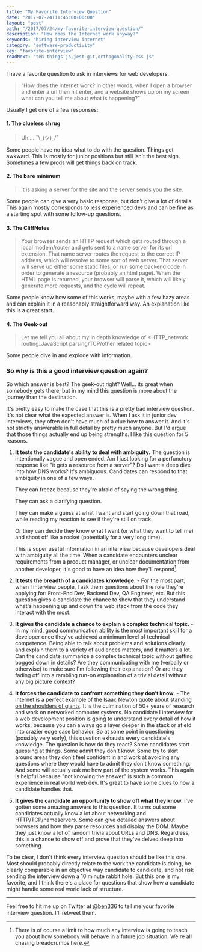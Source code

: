 ```yaml
---
title: "My Favorite Interview Question"
date: "2017-07-24T11:45:00+00:00"
layout: "post"
path: "/2017/07/24/my-favorite-interview-question/"
description: "How does the Internet work anyway?"
keywords: "hiring interview internet"
category: "software-productivity"
key: "favorite-interview"
readNext: "ten-things-js,jest-git,orthogonality-css-js"
---
```


I have a favorite question to ask in interviews for web developers.

> “How does the internet work?  In other words, when I open a browser and enter a url then hit enter, and a website shows up on my screen what can you tell me about what is happening?”

Usually I get one of a few responses:

#### 1. The clueless shrug

> Uh….  ¯\\\_(ツ)\_/¯  

Some people have no idea what to do with the question.  Things get awkward. This is mostly for junior positions but still isn't the best sign.  Sometimes a few prods will get things back on track.

#### 2. The bare minimum

> It is asking a server for the site and the server sends you the site.    

Some people can give a very basic response, but don't give a lot of details.  This again mostly corresponds to less experienced devs and can be fine as a starting spot with some follow-up questions.

#### 3. The CliffNotes

> Your browser sends an HTTP request which gets routed through a local modem/router and gets sent to a name server for its url extension.  That name server routes the request to the correct IP address, which will resolve to some sort of web server.  That server will serve up either some static files, or run some backend code in order to generate a resource (probably an html page).  When the HTML page is returned, your browser will parse it, which will likely generate more requests, and the cycle will repeat.  

Some people know how some of this works, maybe with a few hazy areas and can explain it in a reasonably straightforward way.  An explanation like this is a great start.

#### 4. The Geek-out


> <Some variation on the previous answer... followed by:> Let me tell you all about my in depth knowledge of <HTTP_network routing_JavaScript parsing/TCP/other related topic>  

Some people dive in and explode with information.  

### So why is this a good interview question again?

So which answer is best?  The geek-out right?  Well... its great when somebody gets there, but in my mind this question is more about the journey than the destination.

It's pretty easy to make the case that this is a pretty bad interview question.  It's not clear what the expected answer is.  When I ask it in junior dev interviews, they often don't have much of a clue how to answer it.  And it's not strictly answerable in full detail by pretty much anyone.  But I'd argue that those things actually end up being strengths.  I like this question for 5 reasons.

1. **It tests the candidate's ability to deal with ambiguity.**  The question is intentionally vague and open ended.  Am I just looking for a perfunctory response like "it gets a resource from a server"?  Do I want a deep dive into how DNS works?  It's ambiguous.  Candidates can respond to that ambiguity in one of a few ways.  

    They can freeze because they're afraid of saying the wrong thing.  

    They can ask a clarifying question.  

    They can make a guess at what I want and start going down that road, while reading my reaction to see if they're still on track.  

    Or they can decide they know what I want (or what they want to tell me) and shoot off like a rocket (potentially for a very long time).

    This is super useful information in an interview because developers deal with ambiguity all the time.  When a candidate encounters unclear requirements from a product manager, or unclear documentation from another developer, it's good to have an idea how they'll respond[^1].

2. **It tests the breadth of a candidates knowledge.** - For the most part, when I interview people, I ask them questions about the role they're applying for:  Front-End Dev, Backend Dev, QA Engineer, etc.  But this question gives a candidate the chance to show that they understand what's happening up and down the web stack from the code they interact with the most.

3. **It gives the candidate a chance to explain a complex technical topic.** - In my mind, good communication ability is the most important skill for a developer once they've achieved a minimum level of technical competence.  Being able to talk about problems and solutions clearly and explain them to a variety of audiences matters, and it matters a lot.  Can the candidate summarize a complex technical topic without getting bogged down in details?  Are they communicating with me (verbally or otherwise) to make sure I'm following their explanation?  Or are they fading off into a rambling run-on explanation of a trivial detail without any big picture context?

4. **It forces the candidate to confront something they don’t know.** - The internet is a perfect example of the Isaac Newton quote about [standing on the shoulders of giants](https://en.wikipedia.org/wiki/Standing_on_the_shoulders_of_giants).  It is the culmination of 50+ years of research and work on networked computer systems.  No candidate I interview for a web development position is going to understand every detail of how it works, because you can always go a layer deeper in the stack or afield into crazier edge case behavior.  So at some point in questioning (possibly very early), this question exhausts every candidate's knowledge.  The question is how do they react?  Some candidates start guessing at things.  Some admit they don't know.  Some try to skirt around areas they don't feel confident in and work at avoiding any questions where they would have to admit they don't know something.  And some will actually ask me how part of the system works.  This again is helpful because "not knowing the answer" is such a common experience in real world web dev.  It's great to have some clues to how a candidate handles that.

5. **It gives the candidate an opportunity to show off what they know.**  I've gotten some amazing answers to this question.  It turns out some candidates actually know a lot about networking and HTTP/TCP/nameservers.  Some can give detailed answers about browsers and how they parse resources and display the DOM.  Maybe they just know a lot of random trivia about URLs and DNS.  Regardless, this is a chance to show off and prove that they've delved deep into something.

To be clear, I don't think every interview question should be like this one.  Most should probably directly relate to the work the candidate is doing, be clearly comparable in an objective way candidate to candidate, and not risk sending the interview down a 10 minute rabbit hole.  But this one is my favorite, and I think there's a place for questions that show how a candidate might handle some real world lack of structure.

---

Feel free to hit me up on Twitter at [@ben336](https://twitter.com/ben336) to tell me your favorite interview question.  I'll retweet them.


[^1]: There is of course a limit to how much any interview is going to teach you about how somebody will behave in a future job situation.  We're all chasing breadcrumbs here.  

